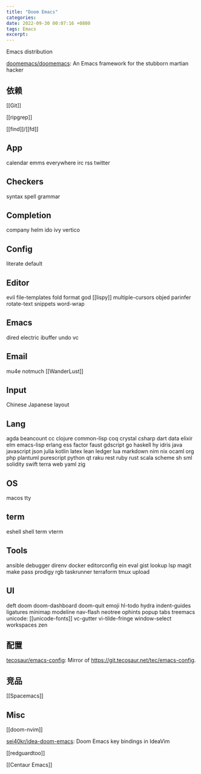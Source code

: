 ```yaml
---
title: "Doom Emacs"
categories: 
date: 2022-09-30 00:07:16 +0800
tags: Emacs
excerpt: 
---
```


Emacs distribution

[doomemacs/doomemacs](https://github.com/doomemacs/doomemacs): An Emacs framework for the stubborn martian hacker

## 依赖

[[Git]]

[[ripgrep]]

[[find]]/[[fd]]


## App

calendar
emms
everywhere
irc
rss
twitter

## Checkers

syntax
spell
grammar


## Completion

company
helm
ido
ivy
vertico

## Config

literate
default

## Editor

evil
file-templates
fold
format
god
[[lispy]]
multiple-cursors
objed
parinfer
rotate-text
snippets
word-wrap

## Emacs

dired
electric
ibuffer
undo
vc

## Email

mu4e
notmuch
[[WanderLust]]


## Input

Chinese
Japanese
layout


## Lang

agda
beancount
cc
clojure
common-lisp
coq
crystal
csharp
dart
data
elixir
elm
emacs-lisp
erlang
ess
factor
faust
gdscript
go
haskell
hy
idris
java
javascript
json
julia
kotlin
latex
lean
ledger
lua
markdown
nim
nix
ocaml
org
php
plantuml
purescript
python
qt
raku
rest
ruby
rust
scala
scheme
sh
sml
solidity
swift
terra
web
yaml
zig

## OS

macos
tty

## term

eshell
shell
term
vterm


## Tools

ansible
debugger
direnv
docker
editorconfig
ein
eval
gist
lookup
lsp
magit
make
pass
prodigy
rgb
taskrunner
terraform
tmux
upload

## UI

deft
doom
doom-dashboard
doom-quit
emoji
hl-todo
hydra
indent-guides
ligatures
minimap
modeline
nav-flash
neotree
ophints
popup
tabs
treemacs
unicode: [[unicode-fonts]]
vc-gutter
vi-tilde-fringe
window-select
workspaces
zen

## 配置


[tecosaur/emacs-config](https://github.com/tecosaur/emacs-config): Mirror of https://git.tecosaur.net/tec/emacs-config.




## 竞品

[[Spacemacs]]

## Misc

[[doom-nvim]]

[sei40kr/idea-doom-emacs](https://github.com/sei40kr/idea-doom-emacs): Doom Emacs key bindings in IdeaVim


[[redguardtoo]]

[[Centaur Emacs]]



